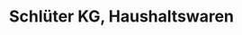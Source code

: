 ---
title: "Schlüter KG, Haushaltswaren"
url: /neustadt-in-holstein/schlueter-kg-haushaltswaren/
shop: Haushaltsartikel
---